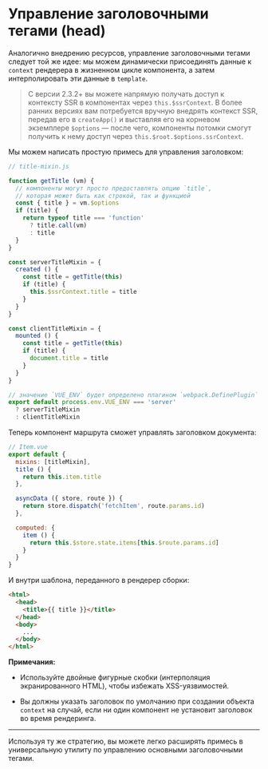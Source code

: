 # Управление заголовочными тегами (head)

Аналогично внедрению ресурсов, управление заголовочными тегами следует той же идее: мы можем динамически присоединять данные к `context` рендерера в жизненном цикле компонента, а затем интерполировать эти данные в `template`.

> С версии 2.3.2+ вы можете напрямую получать доступ к контексту SSR в компонентах через `this.$ssrContext`. В более ранних версиях вам потребуется вручную внедрять контекст SSR, передав его в `createApp()` и выставляя его на корневом экземплере `$options` — после чего, компоненты потомки смогут получить к нему доступ через `this.$root.$options.ssrContext`.

Мы можем написать простую примесь для управления заголовком:

``` js
// title-mixin.js

function getTitle (vm) {
  // компоненты могут просто предоставлять опцию `title`,
  // которая может быть как строкой, так и функцией
  const { title } = vm.$options
  if (title) {
    return typeof title === 'function'
      ? title.call(vm)
      : title
  }
}

const serverTitleMixin = {
  created () {
    const title = getTitle(this)
    if (title) {
      this.$ssrContext.title = title
    }
  }
}

const clientTitleMixin = {
  mounted () {
    const title = getTitle(this)
    if (title) {
      document.title = title
    }
  }
}

// значение `VUE_ENV` будет определено плагином `webpack.DefinePlugin`
export default process.env.VUE_ENV === 'server'
  ? serverTitleMixin
  : clientTitleMixin
```

Теперь компонент маршрута сможет управлять заголовком документа:

``` js
// Item.vue
export default {
  mixins: [titleMixin],
  title () {
    return this.item.title
  },

  asyncData ({ store, route }) {
    return store.dispatch('fetchItem', route.params.id)
  },

  computed: {
    item () {
      return this.$store.state.items[this.$route.params.id]
    }
  }
}
```

И внутри шаблона, переданного в рендерер сборки:

``` html
<html>
  <head>
    <title>{{ title }}</title>
  </head>
  <body>
    ...
  </body>
</html>
```

**Примечания:**

- Используйте двойные фигурные скобки (интерполяция экранированного HTML), чтобы избежать XSS-уязвимостей.

- Вы должны указать заголовок по умолчанию при создании объекта `context` на случай, если ни один компонент не установит заголовок во время рендеринга.

---

Используя ту же стратегию, вы можете легко расширять примесь в универсальную утилиту по управлению основными заголовочными тегами.
